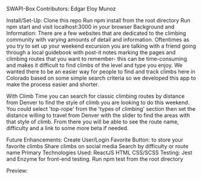SWAPI-Box
Contributors:
Edgar Eloy Munoz

Install/Set-Up:
Clone this repo
Run npm install from the root directory
Run npm start and visit localhost:3000 in your browser
Background and Information:
There are a few websites that are dedicated to the climbing community with varying amounts of detail and information. Oftentimes as you try to set up your weekend excursion you are talking with a friend going through a local guidebook with post-it notes marking the pages and climbing routes that you want to remember- this can be time-consuming and makes it difficult to find climbs of the level and type you enjoy. We wanted there to be an easier way for people to find and track climbs here in Colorado based on some simple search criteria so we developed this app to make the process easier and shorter.

With Climb Time you can search for classic climbing routes by distance from Denver to find the style of climb you are looking to do this weekend. You could select 'top-rope' from the 'types of climbing' section then set the distance willing to travel from Denver with the slider to find the areas with that style of climb. From there you will be able to see the route name, difficulty and a link to some more beta if needed.

Future Enhancements:
Create User/Login
Favorite Button: to store your favorite climbs
Share climbs on social media
Search by difficulty or route name
Primary Technologies Used:
ReactJS
HTML
CSS/SCSS
Testing:
Jest and Enzyme for front-end testing. Run npm test from the root directory

Preview:
